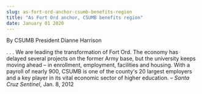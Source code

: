 ```yaml
---
slug: as-fort-ord-anchor-csumb-benefits-region
title: "As Fort Ord anchor, CSUMB benefits region"
date: January 01 2020
---
```


 
<p>By CSUMB President Dianne Harrison</p>
<p>
  . . . We are leading the transformation of Fort Ord. The economy has delayed
  several projects on the former Army base, but the university keeps moving
  ahead – in enrollment, employment, facilities and housing. With a payroll of
  nearly 900, CSUMB is one of the county's 20 largest employers and a key player
  in its vital economic sector of higher education. –
  <em>Santa Cruz Sentinel</em>, Jan. 8, 2012
</p>
 
